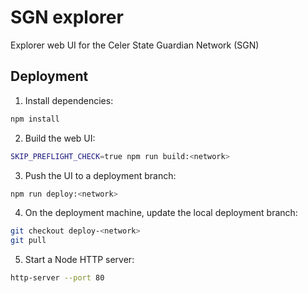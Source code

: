 # SGN explorer

Explorer web UI for the Celer State Guardian Network (SGN)

## Deployment

1. Install dependencies:

```sh
npm install
```

2. Build the web UI:

```sh
SKIP_PREFLIGHT_CHECK=true npm run build:<network>
```

3. Push the UI to a deployment branch:

```sh
npm run deploy:<network>
```

4. On the deployment machine, update the local deployment branch:

```sh
git checkout deploy-<network>
git pull
```

5. Start a Node HTTP server:

```sh
http-server --port 80
```
